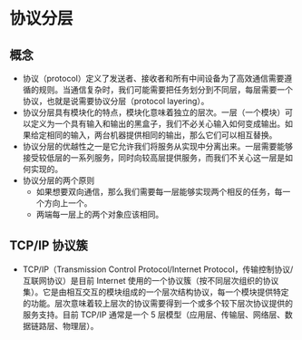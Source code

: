 # 协议分层
## 概念
+ 协议（protocol）定义了发送者、接收者和所有中间设备为了高效通信需要遵循的规则。当通信复杂时，我们可能需要把任务划分到不同层，每层需要一个协议，也就是说需要协议分层（protocol layering）。
+ 协议分层具有模块化的特点，模块化意味着独立的层次。一层（一个模块）可以定义为一个具有输入和输出的黑盒子，我们不必关心输入如何变成输出。如果给定相同的输入，两台机器提供相同的输出，那么它们可以相互替换。
+ 协议分层的优越性之一是它允许我们将服务从实现中分离出来。一层需要能够接受较低层的一系列服务，同时向较高层提供服务，而我们不关心这一层是如何实现的。
+ 协议分层的两个原则
  + 如果想要双向通信，那么我们需要每一层能够实现两个相反的任务，每一个方向上一个。
  + 两端每一层上的两个对象应该相同。

## TCP/IP 协议簇
+ TCP/IP（Transmission Control Protocol/Internet Protocol，传输控制协议/互联网协议）是目前 Internet 使用的一个协议簇（按不同层次组织的协议集）。它是由相互交互的模块组成的一个层次结构协议，每一个模块提供特定的功能。层次意味着较上层次的协议需要得到一个或多个较下层次协议提供的服务支持。目前 TCP/IP 通常是一个 5 层模型（应用层、传输层、网络层、数据链路层、物理层）。